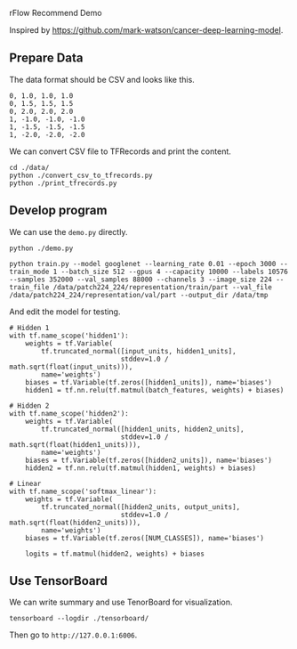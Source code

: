 
rFlow Recommend Demo


Inspired by <https://github.com/mark-watson/cancer-deep-learning-model>.

## Prepare Data

The data format should be CSV and looks like this.

```
0, 1.0, 1.0, 1.0
0, 1.5, 1.5, 1.5
0, 2.0, 2.0, 2.0
1, -1.0, -1.0, -1.0
1, -1.5, -1.5, -1.5
1, -2.0, -2.0, -2.0
```

We can convert CSV file to TFRecords and print the content.

```
cd ./data/
python ./convert_csv_to_tfrecords.py
python ./print_tfrecords.py
```

## Develop program

We can use the `demo.py` directly.

```
python ./demo.py

python train.py --model googlenet --learning_rate 0.01 --epoch 3000 --train_mode 1 --batch_size 512 --gpus 4 --capacity 10000 --labels 10576 --samples 352000 --val_samples 88000 --channels 3 --image_size 224 --train_file /data/patch224_224/representation/train/part --val_file /data/patch224_224/representation/val/part --output_dir /data/tmp
```

And edit the model for testing.

```
# Hidden 1
with tf.name_scope('hidden1'):
    weights = tf.Variable(
        tf.truncated_normal([input_units, hidden1_units],
                            stddev=1.0 / math.sqrt(float(input_units))),
        name='weights')
    biases = tf.Variable(tf.zeros([hidden1_units]), name='biases')
    hidden1 = tf.nn.relu(tf.matmul(batch_features, weights) + biases)

# Hidden 2
with tf.name_scope('hidden2'):
    weights = tf.Variable(
        tf.truncated_normal([hidden1_units, hidden2_units],
                            stddev=1.0 / math.sqrt(float(hidden1_units))),
        name='weights')
    biases = tf.Variable(tf.zeros([hidden2_units]), name='biases')
    hidden2 = tf.nn.relu(tf.matmul(hidden1, weights) + biases)

# Linear
with tf.name_scope('softmax_linear'):
    weights = tf.Variable(
        tf.truncated_normal([hidden2_units, output_units],
                            stddev=1.0 / math.sqrt(float(hidden2_units))),
        name='weights')
    biases = tf.Variable(tf.zeros([NUM_CLASSES]), name='biases')

    logits = tf.matmul(hidden2, weights) + biases
```

## Use  TensorBoard

We can write summary and use TenorBoard for visualization.

```
tensorboard --logdir ./tensorboard/
```

Then go to `http://127.0.0.1:6006`.
